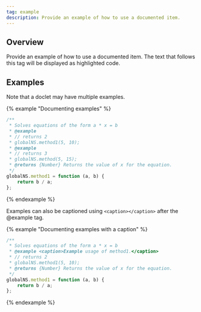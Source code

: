 ```yaml
---
tag: example
description: Provide an example of how to use a documented item.
---
```


## Overview

Provide an example of how to use a documented item. The text that follows this tag will be displayed
as highlighted code.


## Examples

Note that a doclet may have multiple examples.

{% example "Documenting examples" %}

```js
/**
 * Solves equations of the form a * x = b
 * @example
 * // returns 2
 * globalNS.method1(5, 10);
 * @example
 * // returns 3
 * globalNS.method(5, 15);
 * @returns {Number} Returns the value of x for the equation.
 */
globalNS.method1 = function (a, b) {
    return b / a;
};
```
{% endexample %}

Examples can also be captioned using `<caption></caption>` after the @example tag.

{% example "Documenting examples with a caption" %}

```js
/**
 * Solves equations of the form a * x = b
 * @example <caption>Example usage of method1.</caption>
 * // returns 2
 * globalNS.method1(5, 10);
 * @returns {Number} Returns the value of x for the equation.
 */
globalNS.method1 = function (a, b) {
    return b / a;
};
```
{% endexample %}
